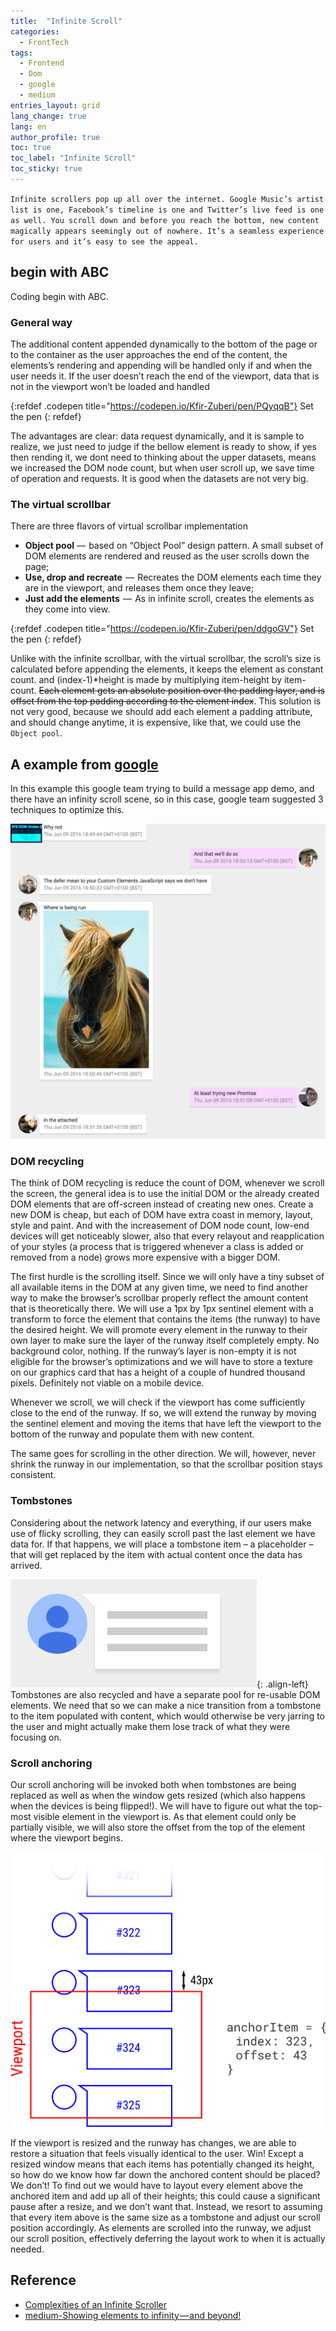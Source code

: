```yaml
---
title:  "Infinite Scroll"
categories:
  - FrontTech
tags: 
  - Frontend
  - Dom
  - google
  - medium
entries_layout: grid
lang_change: true
lang: en
author_profile: true
toc: true
toc_label: "Infinite Scroll"
toc_sticky: true
---
```


`Infinite scrollers pop up all over the internet. Google Music’s artist list is one, Facebook’s timeline is one and Twitter’s live feed is one as well. You scroll down and before you reach the bottom, new content magically appears seemingly out of nowhere. It’s a seamless experience for users and it’s easy to see the appeal.`

## begin with ABC

Coding begin with ABC.

### General way

The additional content appended dynamically to the bottom of the page or to the container as the user approaches the end of the content, the elements’s rendering and appending will be handled only if and when the user needs it. If the user doesn’t reach the end of the viewport, data that is not in the viewport won’t be loaded and handled

{:refdef .codepen title="https://codepen.io/Kfir-Zuberi/pen/PQyqqB"}
Set the pen
{: refdef}

The advantages are clear: data request dynamically, and it is sample to realize, we just need to judge if the bellow element is ready to show, if yes then rending it, we dont need to thinking about the upper datasets, means we increased the DOM node count, but when user scroll up, we save time of operation and requests. It is good when the datasets are not very big.

### The virtual scrollbar

There are three flavors of virtual scrollbar implementation

- **Object pool** —  based on “Object Pool” design pattern. A small subset of DOM elements are rendered and reused as the user scrolls down the page;
- **Use, drop and recreate**  —  Recreates the DOM elements each time they are in the viewport, and releases them once they leave;
- **Just add the elements**  —  As in infinite scroll, creates the elements as they come into view.

{:refdef .codepen title="https://codepen.io/Kfir-Zuberi/pen/ddgoGV"}
Set the pen
{: refdef}

Unlike with the infinite scrollbar, with the virtual scrollbar, the scroll’s size is calculated before appending the elements, it keeps the element as constant count. and (index-1)*height is made by multiplying item-height by item-count. ~~Each element gets an absolute position over the padding layer, and is offset from the top padding according to the element index~~. This solution is not very good, because we should add each element a padding attribute, and should change anytime, it is expensive, like that, we could use the `Object pool`.

## A example from [google][google team]

In this example this google team trying to build a message app demo, and there have an infinity scroll scene, so in this case, google team suggested 3 techniques to optimize this.

![screenshot][screenshot]

### DOM recycling

The think of DOM recycling is reduce the count of DOM, whenever we scroll the screen, the general idea is to use the initial DOM or the already created DOM elements that are off-screen instead of creating new ones. Create a new DOM is cheap, but each of DOM have extra coast in memory, layout, style and paint. And with the increasement of DOM node count, low-end devices will get noticeably slower, also that every relayout and reapplication of your styles (a process that is triggered whenever a class is added or removed from a node) grows more expensive with a bigger DOM.

The first hurdle is the scrolling itself. Since we will only have a tiny subset of all available items in the DOM at any given time, we need to find another way to make the browser’s scrollbar properly reflect the amount content that is theoretically there. We will use a 1px by 1px sentinel element with a transform to force the element that contains the items (the runway) to have the desired height. We will promote every element in the runway to their own layer to make sure the layer of the runway itself completely empty. No background color, nothing. If the runway’s layer is non-empty it is not eligible for the browser’s optimizations and we will have to store a texture on our graphics card that has a height of a couple of hundred thousand pixels. Definitely not viable on a mobile device.

Whenever we scroll, we will check if the viewport has come sufficiently close to the end of the runway. If so, we will extend the runway by moving the sentinel element and moving the items that have left the viewport to the bottom of the runway and populate them with new content.

The same goes for scrolling in the other direction. We will, however, never shrink the runway in our implementation, so that the scrollbar position stays consistent.

### Tombstones

Considering about the network latency and everything, if our users make use of flicky scrolling, they can easily scroll past the last element we have data for. If that happens, we will place a tombstone item – a placeholder – that will get replaced by the item with actual content once the data has arrived.

![Tombstones][Tombstones]{: .align-left}
Tombstones are also recycled and have a separate pool for re-usable DOM elements. We need that so we can make a nice transition from a tombstone to the item populated with content, which would otherwise be very jarring to the user and might actually make them lose track of what they were focusing on.

### Scroll anchoring

Our scroll anchoring will be invoked both when tombstones are being replaced as well as when the window gets resized (which also happens when the devices is being flipped!). We will have to figure out what the top-most visible element in the viewport is. As that element could only be partially visible, we will also store the offset from the top of the element where the viewport begins.

![anchoring][anchoring]

If the viewport is resized and the runway has changes, we are able to restore a situation that feels visually identical to the user. Win! Except a resized window means that each items has potentially changed its height, so how do we know how far down the anchored content should be placed? We don’t! To find out we would have to layout every element above the anchored item and add up all of their heights; this could cause a significant pause after a resize, and we don’t want that. Instead, we resort to assuming that every item above is the same size as a tombstone and adjust our scroll position accordingly. As elements are scrolled into the runway, we adjust our scroll position, effectively deferring the layout work to when it is actually needed.

## Reference

- [Complexities of an Infinite Scroller][google team]
- [medium-Showing elements to infinity — and beyond!](https://medium.com/walkme-engineering/showing-elements-to-infinity-and-beyond-a4f58f4b86d5)

[google team]: https://developers.google.com/web/updates/2016/07/infinite-scroller
[screenshot]: /assets/images/2018-08-13-infinite-scroll/screenshot.png
[Tombstones]: /assets/images/2018-08-13-infinite-scroll/tombstone.png
[anchoring]: /assets/images/2018-08-13-infinite-scroll/anchoring.png
[virtualscroll]: /assets/images/2018-08-13-infinite-scroll/virtualscroll.png